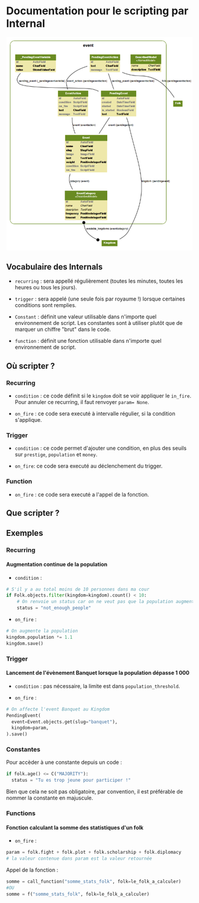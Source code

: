 Documentation pour le scripting par Internal
=======================
![Internal models](https://github.com/Neamar/kingdoms/blob/master/event/models.png?raw=true)

Vocabulaire des Internals
------------------------
* `recurring` : sera appellé régulièrement (toutes les minutes, toutes les heures ou tous les jours).

* `trigger` : sera appelé (une seule fois par royaume !) lorsque certaines conditions sont remplies.

* `Constant` : définit une valeur utilisable dans n'importe quel environnement de script. Les constantes sont à utiliser plutôt que de marquer un chiffre "brut" dans le code.

* `function` : définit une fonction utilisable dans n'importe quel environnement de script.

Où scripter ?
-------------
### Recurring
* `condition` : ce code définit si le `kingdom` doit se voir appliquer le `in_fire`. Pour annuler ce recurring, il faut renvoyer `param= None`.

* `on_fire` : ce code sera executé à intervalle régulier, si la condition s'applique.

### Trigger
* `condition` : ce code permet d'ajouter une condition, en plus des seuils sur `prestige`, `population` et `money`.

* `on_fire`: ce code sera executé au déclenchement du trigger.

### Function
* `on_fire` : ce code sera executé a l'appel de la fonction.


Que scripter ?
---------------


Exemples
-------------
### Recurring
#### Augmentation continue de la population

* `condition` : 

```python
# S'il y a au total moins de 10 personnes dans ma cour
if Folk.objects.filter(kingdom=kingdom).count() < 10:
	# On renvoie un status car on ne veut pas que la population augmente s'il n'y a pas assez de folk
	status = "not_enough_people"
```

 * `on_fire` :

```python
# On augmente la population
kingdom.population *= 1.1
kingdom.save()
 ```

### Trigger
#### Lancement de l'évènement Banquet lorsque la population dépasse 1 000
* `condition` : pas nécessaire, la limite est dans `population_threshold`.

* `on_fire` : 

```python
# On affecte l'event Banquet au Kingdom
PendingEvent(
  event=Event.objects.get(slug="banquet"),
  kingdom=param,
).save()
```

### Constantes
Pour accèder à une constante depuis un code :

```python
if folk.age() <= C("MAJORITY"):
  status = "Tu es trop jeune pour participer !"
```

Bien que cela ne soit pas obligatoire, par convention, il est préférable de nommer la constante en majuscule.

### Functions
#### Fonction calculant la somme des statistiques d'un folk
* `on_fire` :
```python
param = folk.fight + folk.plot + folk.scholarship + folk.diplomacy
# la valeur contenue dans param est la valeur retournée
```

Appel de la fonction :
```python
somme = call_function("somme_stats_folk", folk=le_folk_a_calculer)
#OU
somme = f("somme_stats_folk", folk=le_folk_a_calculer)
```
